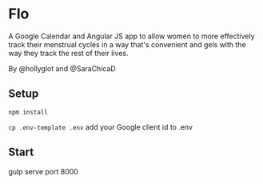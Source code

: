 # Flo

A Google Calendar and Angular JS app to allow women to more effectively track their menstrual cycles in a way that's convenient and gels with the way they track the rest of their lives.

By @hollyglot and @SaraChicaD

## Setup

```npm install```

```cp .env-template .env```
add your Google client id to .env


## Start

gulp serve
port 8000
